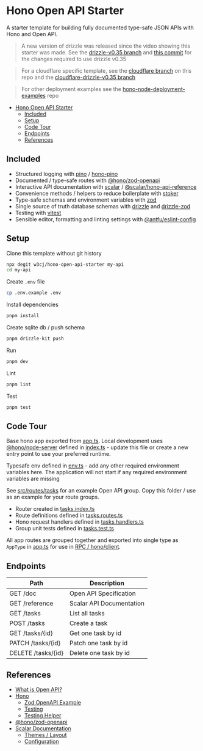 # Hono Open API Starter

A starter template for building fully documented type-safe JSON APIs with Hono and Open API.

> A new version of drizzle was released since the video showing this starter was made. See the [drizzle-v0.35 branch](https://github.com/w3cj/hono-open-api-starter/tree/drizzle-v0.35) and [this commit](https://github.com/w3cj/hono-open-api-starter/commit/92525ff84fb2a247c8245cc889b2320d7b3b6e2c) for the changes required to use drizzle v0.35

> For a cloudflare specific template, see the [cloudflare branch](https://github.com/w3cj/hono-open-api-starter/tree/cloudflare) on this repo and the [cloudflare-drizzle-v0.35 branch](https://github.com/w3cj/hono-open-api-starter/tree/cloudflare-drizzle-v0.35)

> For other deployment examples see the [hono-node-deployment-examples](https://github.com/w3cj/hono-node-deployment-examples) repo

- [Hono Open API Starter](#hono-open-api-starter)
  - [Included](#included)
  - [Setup](#setup)
  - [Code Tour](#code-tour)
  - [Endpoints](#endpoints)
  - [References](#references)

## Included

- Structured logging with [pino](https://getpino.io/) / [hono-pino](https://www.npmjs.com/package/hono-pino)
- Documented / type-safe routes with [@hono/zod-openapi](https://github.com/honojs/middleware/tree/main/packages/zod-openapi)
- Interactive API documentation with [scalar](https://scalar.com/#api-docs) / [@scalar/hono-api-reference](https://github.com/scalar/scalar/tree/main/packages/hono-api-reference)
- Convenience methods / helpers to reduce boilerplate with [stoker](https://www.npmjs.com/package/stoker)
- Type-safe schemas and environment variables with [zod](https://zod.dev/)
- Single source of truth database schemas with [drizzle](https://orm.drizzle.team/docs/overview) and [drizzle-zod](https://orm.drizzle.team/docs/zod)
- Testing with [vitest](https://vitest.dev/)
- Sensible editor, formatting and linting settings with [@antfu/eslint-config](https://github.com/antfu/eslint-config)

## Setup

Clone this template without git history

```sh
npx degit w3cj/hono-open-api-starter my-api
cd my-api
```

Create `.env` file

```sh
cp .env.example .env
```

Install dependencies

```sh
pnpm install
```

Create sqlite db / push schema

```sh
pnpm drizzle-kit push
```

Run

```sh
pnpm dev
```

Lint

```sh
pnpm lint
```

Test

```sh
pnpm test
```

## Code Tour

Base hono app exported from [app.ts](./src/app.ts). Local development uses [@hono/node-server](https://hono.dev/docs/getting-started/nodejs) defined in [index.ts](./src/index.ts) - update this file or create a new entry point to use your preferred runtime.

Typesafe env defined in [env.ts](./src/env.ts) - add any other required environment variables here. The application will not start if any required environment variables are missing

See [src/routes/tasks](./src/routes/tasks/) for an example Open API group. Copy this folder / use as an example for your route groups.

- Router created in [tasks.index.ts](./src/routes/tasks/tasks.index.ts)
- Route definitions defined in [tasks.routes.ts](./src/routes/tasks/tasks.routes.ts)
- Hono request handlers defined in [tasks.handlers.ts](./src/routes/tasks/tasks.handlers.ts)
- Group unit tests defined in [tasks.test.ts](./src/routes/tasks/tasks.test.ts)

All app routes are grouped together and exported into single type as `AppType` in [app.ts](./src/app.ts) for use in [RPC / hono/client](https://hono.dev/docs/guides/rpc).

## Endpoints

| Path               | Description              |
| ------------------ | ------------------------ |
| GET /doc           | Open API Specification   |
| GET /reference     | Scalar API Documentation |
| GET /tasks         | List all tasks           |
| POST /tasks        | Create a task            |
| GET /tasks/{id}    | Get one task by id       |
| PATCH /tasks/{id}  | Patch one task by id     |
| DELETE /tasks/{id} | Delete one task by id    |

## References

- [What is Open API?](https://swagger.io/docs/specification/v3_0/about/)
- [Hono](https://hono.dev/)
  - [Zod OpenAPI Example](https://hono.dev/examples/zod-openapi)
  - [Testing](https://hono.dev/docs/guides/testing)
  - [Testing Helper](https://hono.dev/docs/helpers/testing)
- [@hono/zod-openapi](https://github.com/honojs/middleware/tree/main/packages/zod-openapi)
- [Scalar Documentation](https://github.com/scalar/scalar/tree/main/?tab=readme-ov-file#documentation)
  - [Themes / Layout](https://github.com/scalar/scalar/blob/main/documentation/themes.md)
  - [Configuration](https://github.com/scalar/scalar/blob/main/documentation/configuration.md)
